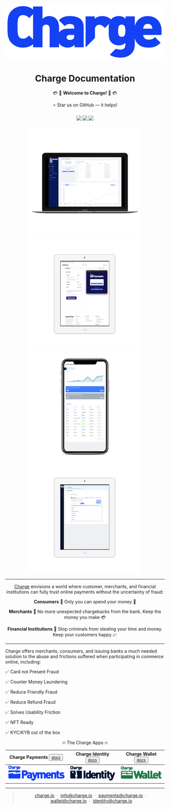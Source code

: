 ![Alt text](/images/charge_primary.png?raw=true 'Charge_logo')

<h1 align="center">
  Charge Documentation
</h1>

<div align="center">

  :credit_card: :money_with_wings: **Welcome to Charge!** :money_with_wings: :credit_card: 

  :star: Star us on GitHub — it helps!

</div>

<div align="center">
  <h4>
    <a href="https://img.shields.io/badge/Charge-Next%20Gen.%20Financial%20Services-blue"><img src="https://img.shields.io/badge/Charge-Next%20Gen.%20Financial%20Services-blue"/></a>
    <a href="https://github.com/charge-tech/charge-docs/issues"><img src="https://img.shields.io/badge/contributions-welcome-brightgreen.svg?style=flat"/></a>
    <a href="https://twitter.com/ChargePayments"><img src="https://img.shields.io/twitter/url/https/twitter.com/fold_left.svg?style=social&label=Follow%20%40Charge"/></a>


  </h4>
</div>

<p align="center">
  <img src="./images/screens/payments_dashboard.png" width="350" alt="payments_dashboard"/> 
  <img src="./images/screens/tablet_payments_checkout.png" width="350" alt="tablet_payments_checkout" />
  <img src="./images/screens/mobile_identity_dashboard.png" width="350" alt="mobile_identity_dashboard" />
  <img src="./images/screens/tablet_identity_widget_view.png" width="350" alt="tablet_identity_widget_view" />
</p>

---

<div align="center">
  
  [Charge](https://www.charge.io) envisions a world where customer, merchants, and financial institutions can fully trust online payments without the uncertainty of fraud:

  **Consumers**
  :couple:
  Only you can spend your money :money_with_wings:

  **Merchants**
  :convenience_store:
  No more unexpected chargebacks from the bank. Keep the money you make :credit_card: 

  **Financial Institutions**
  :bank:
  Stop criminals from stealing your time and money. Keep your customers happy :chart_with_upwards_trend:

</div>

---


Charge offers merchants, consumers, and issuing banks a much needed solution to the abuse and frictions suffered when participating in commerce online, including:

:white_check_mark: Card not Present Fraud

:white_check_mark: Counter Money Laundering

:white_check_mark: Reduce Friendly Fraud

:white_check_mark: Reduce Refund Fraud

:white_check_mark: Solves Usability Friction

:white_check_mark: NFT Ready

:white_check_mark: KYC/KYB out of the box


<div align="center">

:fire:
The Charge Apps
:fire:

</div>

| Charge Payments <button name="button">[docs](./docs/charge_payments.md)</button> | Charge Identity <button name="button">[docs](./docs/charge_identity.md)</button> | Charge Wallet <button name="button">[docs](./docs/charge_wallet.md)</button> |
|:--------------------------------------------------------------------------------:|:--------------------------------------------------------------------------------:|:----------------------------------------------------------------------------:|
|       ![Alt text](/images/charge_payments.png?raw=true 'Charge_payments')        |       ![Alt text](/images/charge_identity.png?raw=true 'Charge_identity')        |      ![Alt text](/images/charge_wallet.png?raw=true 'Charge_identity')       |

---

<div align="center">

> [charge.io](https://www.charge.io) &nbsp;&middot;&nbsp;
> [info@charge.io](mailto:info@charge.io?subject=[GitHub]) &nbsp;&middot;&nbsp;
> [payments@charge.io](mailto:payments@charge.io?subject=[GitHub]) &nbsp;&middot;&nbsp;
> [wallet@charge.io](mailto:wallet@charge.io?subject=[GitHub]) &nbsp;&middot;&nbsp;
> [identity@charge.io](mailto:identity@charge.io?subject=[GitHub])

</div>
